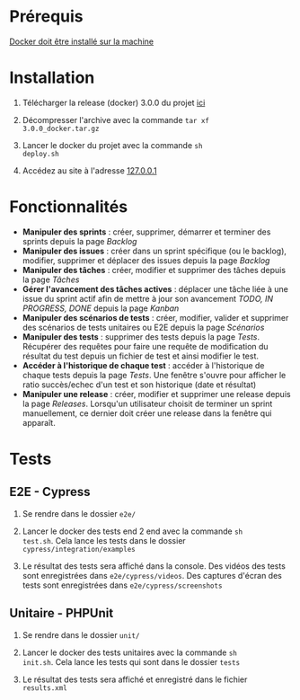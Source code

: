 # Prérequis

<a href="https://www.docker.com/get-started">Docker doit être installé sur la machine</a>

# Installation

1. Télécharger la release (docker) 3.0.0 du projet <a href="https://ndeguillaume.github.io"> ici </a>

2. Décompresser l'archive avec la commande <code>tar xf 3.0.0_docker.tar.gz</code>

3. Lancer le docker du projet avec la commande <code>sh deploy.sh</code>
4. Accédez au site à l'adresse <a href="http://127.0.0.1/">127.0.0.1</a>

# Fonctionnalités
* **Manipuler des sprints** : créer, supprimer, démarrer et terminer des sprints depuis la page *Backlog*
* **Manipuler des issues** : créer dans un sprint spécifique (ou le backlog), modifier, supprimer et déplacer des issues depuis la page *Backlog*  
* **Manipuler des tâches** : créer, modifier et supprimer des tâches depuis la page *Tâches*  
* **Gérer l'avancement des tâches actives** : déplacer une tâche liée à une issue du sprint actif afin de mettre à jour son avancement <i>TODO, IN PROGRESS, DONE</i> depuis la page *Kanban*
* **Manipuler des scénarios de tests** : créer, modifier, valider et supprimer des scénarios de tests unitaires ou E2E depuis la page *Scénarios*  
* **Manipuler des tests** : supprimer des tests depuis la page *Tests*. Récupérer des requêtes pour faire une requête de modification du résultat du test depuis un fichier de test et ainsi modifier le test.  
* **Accéder à l'historique de chaque test** : accéder à l'historique de chaque tests depuis la page *Tests*. Une fenêtre s'ouvre pour afficher le ratio succès/echec d'un test et son historique (date et résultat) 
* **Manipuler une release** : créer, modifier et supprimer une release depuis la page *Releases*. Lorsqu'un utilisateur choisit de terminer un sprint manuellement, ce dernier doit créer une release dans la fenêtre qui apparaît. 

# Tests

## E2E - Cypress
1. Se rendre dans le dossier <code>e2e/</code>

2. Lancer le docker des tests end 2 end avec la commande <code>sh test.sh</code>. Cela lance les tests dans le dossier <code>cypress/integration/examples</code>

3. Le résultat des tests sera affiché dans la console. Des vidéos des tests sont enregistrées dans <code>e2e/cypress/videos</code>. Des captures d'écran des tests sont enregistrées dans <code>e2e/cypress/screenshots</code>

## Unitaire - PHPUnit
1. Se rendre dans le dossier <code>unit/</code>

2. Lancer le docker des tests unitaires avec la commande <code>sh init.sh</code>. Cela lance les tests qui sont dans le dossier <code>tests</code>

3. Le résultat des tests sera affiché et enregistré dans le fichier <code>results.xml</code>
